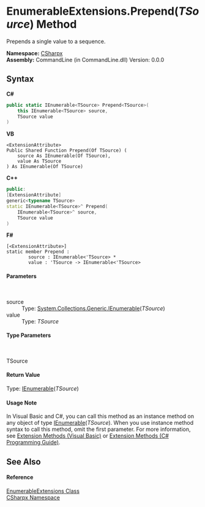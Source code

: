# EnumerableExtensions.Prepend(*TSource*) Method 
 

Prepends a single value to a sequence.

**Namespace:**&nbsp;<a href="N_CSharpx">CSharpx</a><br />**Assembly:**&nbsp;CommandLine (in CommandLine.dll) Version: 0.0.0

## Syntax

**C#**<br />
``` C#
public static IEnumerable<TSource> Prepend<TSource>(
	this IEnumerable<TSource> source,
	TSource value
)

```

**VB**<br />
``` VB
<ExtensionAttribute>
Public Shared Function Prepend(Of TSource) ( 
	source As IEnumerable(Of TSource),
	value As TSource
) As IEnumerable(Of TSource)
```

**C++**<br />
``` C++
public:
[ExtensionAttribute]
generic<typename TSource>
static IEnumerable<TSource>^ Prepend(
	IEnumerable<TSource>^ source, 
	TSource value
)
```

**F#**<br />
``` F#
[<ExtensionAttribute>]
static member Prepend : 
        source : IEnumerable<'TSource> * 
        value : 'TSource -> IEnumerable<'TSource> 

```


#### Parameters
&nbsp;<dl><dt>source</dt><dd>Type: <a href="https://docs.microsoft.com/dotnet/api/system.collections.generic.ienumerable-1" target="_blank">System.Collections.Generic.IEnumerable</a>(*TSource*)<br /></dd><dt>value</dt><dd>Type: *TSource*<br /></dd></dl>

#### Type Parameters
&nbsp;<dl><dt>TSource</dt><dd /></dl>

#### Return Value
Type: <a href="https://docs.microsoft.com/dotnet/api/system.collections.generic.ienumerable-1" target="_blank">IEnumerable</a>(*TSource*)

#### Usage Note
In Visual Basic and C#, you can call this method as an instance method on any object of type <a href="https://docs.microsoft.com/dotnet/api/system.collections.generic.ienumerable-1" target="_blank">IEnumerable</a>(*TSource*). When you use instance method syntax to call this method, omit the first parameter. For more information, see <a href="https://docs.microsoft.com/dotnet/visual-basic/programming-guide/language-features/procedures/extension-methods">Extension Methods (Visual Basic)</a> or <a href="https://docs.microsoft.com/dotnet/csharp/programming-guide/classes-and-structs/extension-methods">Extension Methods (C# Programming Guide)</a>.

## See Also


#### Reference
<a href="T_CSharpx_EnumerableExtensions">EnumerableExtensions Class</a><br /><a href="N_CSharpx">CSharpx Namespace</a><br />